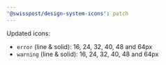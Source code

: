 ```yaml
---
'@swisspost/design-system-icons': patch
---
```


Updated icons:

- `error` (line & solid): 16, 24, 32, 40, 48 and 64px
- `warning` (line & solid): 16, 24, 32, 40, 48 and 64px
